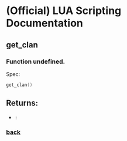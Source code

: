 
# (Official) LUA Scripting Documentation

## get_clan

### Function undefined.

Spec:
```lua
get_clan()
```

## Returns:
- `:` 

### [back](../other)
